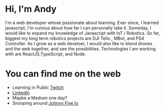 # Hi, I'm Andy 

I'm a web developer whose passionate about learning. Ever since, I learned javascript, I'm curious about how far I can personally take it. 
Someday, I would like to expand my knowledge of Javascript with IoT / Robotics. So far, biggest my long term robotics projects are 
DJI Tello , MBot, and PS4 Controller. As I grow as a web develoer, I would also like to blend drones and the web together, and see the possbilities.
Technologies I am working with are ReactJS,TypeScript, and Node. 

# You can find me on the web
- Learning in Public <a href="https://www.twitch.tv/andee927"/>Twitch</a>
- <a href="https://www.linkedin.com/in/andy-liu-951b9413/"/>LinkedIn</a>
- Maybe a Medium one day?
- Snooping around <a href="http://johnny-five.io/"/>Johnny Five Io </a>
